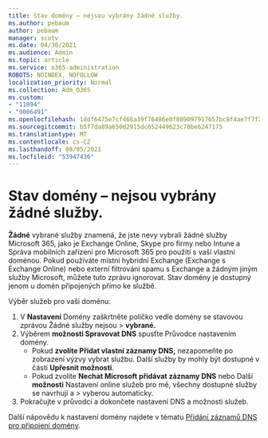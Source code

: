 ```yaml
---
title: Stav domény – nejsou vybrány žádné služby.
ms.author: pebaum
author: pebaum
manager: scotv
ms.date: 04/30/2021
ms.audience: Admin
ms.topic: article
ms.service: o365-administration
ROBOTS: NOINDEX, NOFOLLOW
localization_priority: Normal
ms.collection: Adm_O365
ms.custom:
- "11094"
- "9006491"
ms.openlocfilehash: 1ddf6475e7cf466a39f76486e0f809097917657bc8f4ae7f7f2b516657308f39
ms.sourcegitcommit: b5f7da89a650d2915dc652449623c78be6247175
ms.translationtype: MT
ms.contentlocale: cs-CZ
ms.lasthandoff: 08/05/2021
ms.locfileid: "53947436"
---
```

# <a name="domain-status---no-services-selected"></a>Stav domény – nejsou vybrány žádné služby.

**Žádné** vybrané služby znamená, že jste nevy vybrali žádné služby Microsoft 365, jako je Exchange Online, Skype pro firmy nebo Intune a Správa mobilních zařízení pro Microsoft 365 pro použití s vaší vlastní doménou. Pokud používáte místní hybridní Exchange (Exchange s Exchange Online) nebo externí filtrování spamu s Exchange a žádným jiným služby Microsoft, můžete tuto zprávu ignorovat. Stav domény je dostupný jenom u domén připojených přímo ke službě.

Výběr služeb pro vaši doménu:

1. V **Nastavení** Domény zaškrtněte políčko vedle domény se stavovou zprávou Žádné služby nejsou  >  [](https://admin.microsoft.com/Adminportal/Home) **vybrané.**
1. Výběrem **možnosti Spravovat DNS** spusťte Průvodce nastavením domény.
    - Pokud **zvolíte Přidat vlastní záznamy DNS,** nezapomeňte po zobrazení výzvy vybrat službu. Další služby by mohly být dostupné v části **Upřesnit možnosti**.
    - Pokud zvolíte **Nechat Microsoft přidávat záznamy DNS** nebo Další **možnosti** Nastavení online služeb pro mě, všechny dostupné služby se navrhují a  >   vyberou automaticky.
1. Pokračujte v průvodci a dokončete nastavení DNS a možnosti služeb.
 
Další nápovědu k nastavení domény najdete v tématu [Přidání záznamů DNS pro připojení domény](/microsoft-365/admin/get-help-with-domains/create-dns-records-at-any-dns-hosting-provider).

